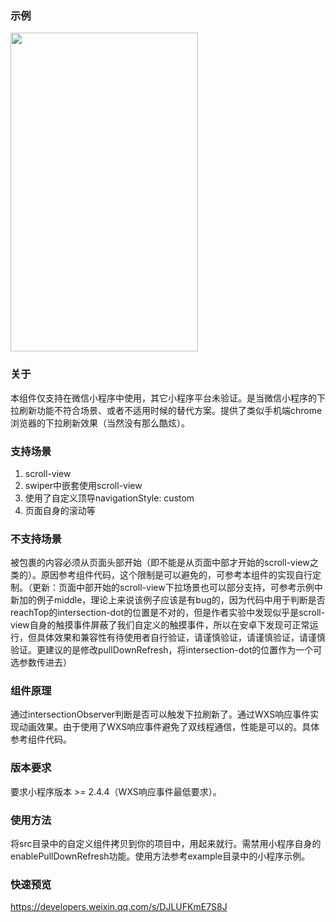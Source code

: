 ### 示例
<img src="./example.gif" width="300" height="510" />

### 关于
本组件仅支持在微信小程序中使用，其它小程序平台未验证。是当微信小程序的下拉刷新功能不符合场景、或者不适用时候的替代方案。提供了类似手机端chrome浏览器的下拉刷新效果（当然没有那么酷炫）。

### 支持场景
1. scroll-view
2. swiper中嵌套使用scroll-view
3. 使用了自定义顶导navigationStyle: custom
4. 页面自身的滚动等

### 不支持场景
被包裹的内容必须从页面头部开始（即不能是从页面中部才开始的scroll-view之类的）。原因参考组件代码，这个限制是可以避免的，可参考本组件的实现自行定制。（更新：页面中部开始的scroll-view下拉场景也可以部分支持，可参考示例中新加的例子middle，理论上来说该例子应该是有bug的，因为代码中用于判断是否reachTop的intersection-dot的位置是不对的，但是作者实验中发现似乎是scroll-view自身的触摸事件屏蔽了我们自定义的触摸事件，所以在安卓下发现可正常运行，但具体效果和兼容性有待使用者自行验证，请谨慎验证，请谨慎验证，请谨慎验证。更建议的是修改pullDownRefresh，将intersection-dot的位置作为一个可选参数传进去）

### 组件原理
通过intersectionObserver判断是否可以触发下拉刷新了。通过WXS响应事件实现动画效果。由于使用了WXS响应事件避免了双线程通信，性能是可以的。具体参考组件代码。

### 版本要求
要求小程序版本 >= 2.4.4（WXS响应事件最低要求）。

### 使用方法
将src目录中的自定义组件拷贝到你的项目中，用起来就行。需禁用小程序自身的enablePullDownRefresh功能。使用方法参考example目录中的小程序示例。

### 快速预览
https://developers.weixin.qq.com/s/DJLUFKmE7S8J
